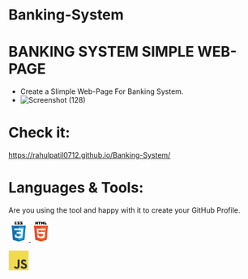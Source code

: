 # Banking-System
# BANKING SYSTEM SIMPLE WEB-PAGE 
* Create a SIimple Web-Page For Banking System.
* ![Screenshot (128)](https://user-images.githubusercontent.com/85786621/161959011-02131ee6-48c0-4165-9c34-a5ba3ea323e6.png)
# Check it:
https://rahulpatil0712.github.io/Banking-System/
# Languages & Tools:
Are you using the tool and happy with it to create your GitHub Profile.
<p align="left"> <a href="https://www.w3schools.com/css/" target="_blank" rel="noreferrer"> <img src="https://raw.githubusercontent.com/devicons/devicon/master/icons/css3/css3-original-wordmark.svg" alt="css3" width="40" height="40"/> </a> <a href="https://www.w3.org/html/" target="_blank" rel="noreferrer"> <img src="https://raw.githubusercontent.com/devicons/devicon/master/icons/html5/html5-original-wordmark.svg" alt="html5" width="40" height="40"/> </a> </p>
<img src="https://raw.githubusercontent.com/devicons/devicon/master/icons/javascript/javascript-original.svg" alt="javascript" width="40" height="40"/>

